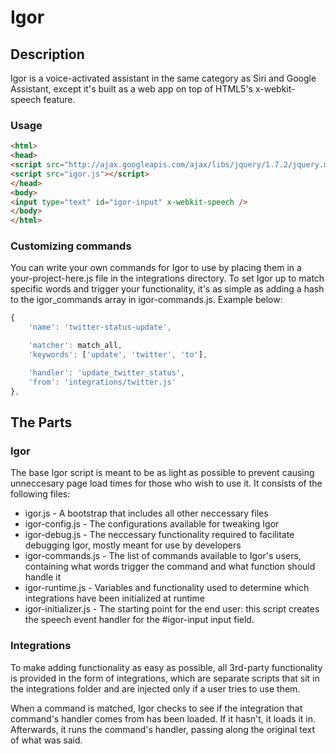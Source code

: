 # Igor

## Description
Igor is a voice-activated assistant in the same category as Siri and Google 
Assistant, except it's built as a web app on top of HTML5's x-webkit-speech
feature.

### Usage
```html
<html>
<head>
<script src="http://ajax.googleapis.com/ajax/libs/jquery/1.7.2/jquery.min.js"></script>
<script src="igor.js"></script>
</head>
<body>
<input type="text" id="igor-input" x-webkit-speech />
</body>
</html>
```

### Customizing commands
You can write your own commands for Igor to use by placing them in a 
your-project-here.js file in the integrations directory. To set Igor up to match
specific words and trigger your functionality, it's as simple as adding a hash
to the igor_commands array in igor-commands.js. Example below:
```javascript
{
	'name': 'twitter-status-update',

	'matcher': match_all,
	'keywords': ['update', 'twitter', 'to'],

	'handler': 'update_twitter_status',
	'from': 'integrations/twitter.js'
},
```

## The Parts
### Igor
The base Igor script is meant to be as light as possible to prevent causing
unneccesary page load times for those who wish to use it. It consists of the 
following files:

 * igor.js - A bootstrap that includes all other neccessary files
 * igor-config.js - The configurations available for tweaking Igor
 * igor-debug.js - The neccessary functionality required to facilitate debugging
 Igor, mostly meant for use by developers
 * igor-commands.js - The list of commands available to Igor's users, containing
 what words trigger the command and what function should handle it
 * igor-runtime.js - Variables and functionality used to determine which 
 integrations have been initialized at runtime
 * igor-initializer.js - The starting point for the end user: this script 
 creates the speech event handler for the #igor-input input field.

### Integrations
To make adding functionality as easy as possible, all 3rd-party functionality
is provided in the form of integrations, which are separate scripts that sit
in the integrations folder and are injected only if a user tries to use them.

When a command is matched, Igor checks to see if the integration that command's
handler comes from has been loaded. If it hasn't, it loads it in. Afterwards,
it runs the command's handler, passing along the original text of what was said.
